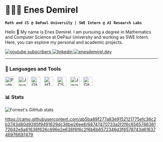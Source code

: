 # 👨🏻‍💻 Enes Demirel

**`Math and CS @ DePaul University | SWE Intern @ AI Research Labs`**

Hello 👋 My name is Enes Demirel. I am pursuing a degree in Mathematics and Computer Science at DePaul University and working as SWE Intern. Here, you can explore my personal and academic projects.

   <p align="left">
      <a href="https://www.youtube.com/c/fknight?sub_confirmation=1">
   <a href="https://www.youtube.com/@demirelnes" target="_blank">
      <img alt="youtube subscribers" title="Subscribe to my YouTube channel" src="https://custom-icon-badges.demolab.com/youtube/channel/subscribers/UCNsJASnYEEbMfbWCxGTDCJg?color=%23E05D44&label=My Portfolio&logo=video&logoColor=white&style=for-the-badge&labelColor=CE4630"/>
   </a>
   <a href="https://www.linkedin.com/in/demirelnes/" target="_blank">
      <img alt="linkedin" title="Connect with me on LinkedIn" src="https://custom-icon-badges.demolab.com/badge/-Connect%20on%20LinkedIn-blue?style=for-the-badge&logo=linkedin&logoColor=white&labelColor=0077b5"/>
   </a>

   <a href="https://enesdemirel.dev" target="_blank">
    <img alt="enesdemirel.dev" title="Visit My Personal Website" src="https://custom-icon-badges.demolab.com/badge/-EnesDemirel.dev-green?style=for-the-badge&logo=globe&logoColor=white&labelColor=228B22"/>
</a>

---

### 🧰 Languages and Tools

<img align="left" alt="Python" width="30px" style="padding-right:10px;" src="https://cdn.jsdelivr.net/gh/devicons/devicon/icons/python/python-plain.svg" />
<img align="left" alt="Java" width="30px" style="padding-right:10px;" src="https://cdn.jsdelivr.net/gh/devicons/devicon/icons/java/java-original.svg"/>
<img align="left" alt="Git" width="30px" style="padding-right:10px;" src="https://cdn.jsdelivr.net/gh/devicons/devicon/icons/git/git-original.svg" />
<img align="left" alt="HTML" width="30px" style="padding-right:10px;" src="https://cdn.jsdelivr.net/gh/devicons/devicon/icons/html5/html5-plain.svg" />
<img align="left" alt="CSS" width="30px" style="padding-right:10px;" src="https://cdn.jsdelivr.net/gh/devicons/devicon/icons/css3/css3-plain.svg" />
<img align="left" alt="JavaScript" width="30px" style="padding-right:10px;" src="https://cdn.jsdelivr.net/gh/devicons/devicon/icons/javascript/javascript-plain.svg" />
<img align="left" alt="GitHub" width="30px" style="padding-right:10px;" src="https://cdn.jsdelivr.net/gh/devicons/devicon/icons/github/github-original.svg" />
<br />

#

### 📊 Stats

![Forrest's GitHub stats](https://github-readme-stats.vercel.app/api?username=enesdemirelus&show_icons=true&theme=gruvbox)

https://camo.githubusercontent.com/ab5ba89f277a83e9152121775efc36c2b2743d80d9285f9491629dc36be26ee8/68747470733a2f2f6c656574636172642e6a61636f626c696e2e636f6f6c2f6b6b6572346d3f6578743d6163746976697479

<!-- ![GitHub Streak](https://streak-stats.demolab.com?user=ForrestKnight&theme=gruvbox&border_radius=4.5) -->
